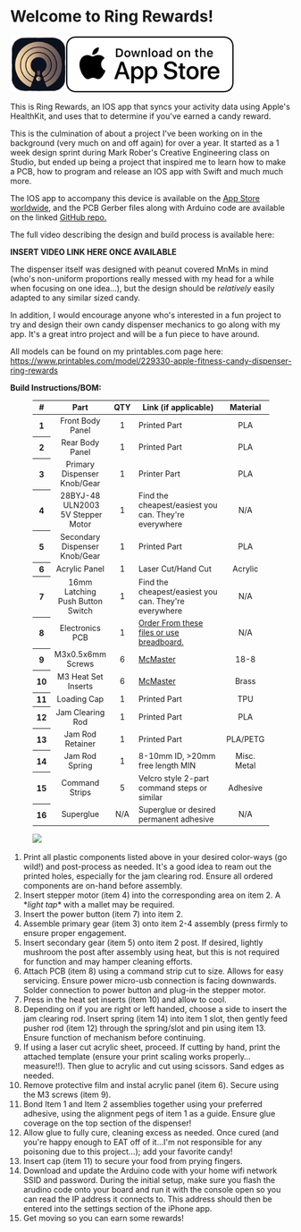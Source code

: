 # Welcome to Ring Rewards!
<img src="https://github.com/CaptainZ1/RingRewards/blob/main/RingRewardsAppStoreBadge.png" width="400" />

This is Ring Rewards, an IOS app that syncs your activity data using Apple's HealthKit, and uses that to determine if you've earned a candy reward.

<p>This is the culmination of about a project I've been working on in the background (very much on and off again) for over a year. It started as a 1 week design sprint during Mark Rober's Creative Engineering class on Studio, but ended up being a project that inspired me to learn how to make a PCB, how to program and release an IOS app with Swift and much much more.&nbsp;</p>
<p>The IOS app to accompany this device is available on the <a href="https://apps.apple.com/us/app/ring-rewards/id1584007591" target="_blank">App Store worldwide</a>, and the PCB Gerber files along with Arduino code are available on the linked <a href="https://github.com/CaptainZ1/RingRewards" target="_blank">GitHub repo.</a></p>
<p>The full video describing the design and build process is available here:</p>
<p><strong>INSERT VIDEO LINK HERE ONCE AVAILABLE</strong></p>
<p>The dispenser itself was designed with peanut covered MnMs in mind (who's non-uniform proportions really messed with my head for a while when focusing on one idea…), but the design should be <i>relatively</i> easily adapted to any similar sized candy.&nbsp;</p>
<p>In addition, I would encourage anyone who's interested in a fun project to try and design their own candy dispenser mechanics to go along with my app. It's a great intro project and will be a fun piece to have around.</p>

All models can be found on my printables.com page here: https://www.printables.com/model/229330-apple-fitness-candy-dispenser-ring-rewards

<p><strong>Build Instructions/BOM:</strong>&nbsp;</p>
<div class="table-wrapper"><figure class="table"><table><thead><tr><th>#</th><th>Part</th><th>QTY</th><th>Link (if applicable)</th><th>Material</th></tr></thead><tbody><tr><th>1</th><td style="text-align: center;">Front Body Panel</td><td style="width: 10px; text-align: center;">1</td><td style="width: 300px;">Printed Part</td><td style="width: 90px; text-align: center;">PLA</td></tr><tr><th>2</th><td style="text-align: center;">Rear Body Panel</td><td style="text-align: center;">1</td><td>Printed Part</td><td style="text-align: center;">PLA</td></tr><tr><th>3</th><td style="text-align: center;">Primary Dispenser Knob/Gear</td><td style="text-align: center;">1</td><td>Printer Part</td><td style="text-align: center;">PLA</td></tr><tr><th>4</th><td style="text-align: center;">28BYJ-48 &nbsp;ULN2003 &nbsp;5V Stepper Motor</td><td style="text-align: center;">1</td><td>Find the cheapest/easiest you can. They're everywhere</td><td style="text-align: center;">N/A</td></tr><tr><th>5</th><td style="text-align: center;">Secondary Dispenser Knob/Gear</td><td style="text-align: center;">1</td><td>Printed Part</td><td style="text-align: center;">PLA</td></tr><tr><th>6</th><td style="text-align: center;">Acrylic Panel</td><td style="text-align: center;">1</td><td>Laser Cut/Hand Cut</td><td style="text-align: center;">Acrylic</td></tr><tr><th>7</th><td style="text-align: center;">16mm Latching Push Button Switch</td><td style="text-align: center;">1</td><td>Find the cheapest/easiest you can. They're everywhere</td><td style="text-align: center;">N/A</td></tr><tr><th>8</th><td style="text-align: center;">Electronics PCB</td><td style="text-align: center;">1</td><td><a href="https://github.com/CaptainZ1/RingRewards/tree/main/PCB%20Files" target="_blank">Order From these files or use breadboard.</a></td><td style="text-align: center;">N/A</td></tr><tr><th>9</th><td style="text-align: center;">M3x0.5x6mm Screws</td><td style="text-align: center;">6</td><td><a href="https://www.mcmaster.com/97763A812/" target="_blank">McMaster</a>&nbsp;</td><td style="text-align: center;">18-8</td></tr><tr><th>10</th><td style="text-align: center;">M3 Heat Set Inserts</td><td style="text-align: center;">6</td><td><a href="https://www.mcmaster.com/94459A130/" target="_blank">McMaster</a></td><td style="text-align: center;">Brass</td></tr><tr><th>11</th><td style="text-align: center;">Loading Cap</td><td style="text-align: center;">1</td><td>Printed Part</td><td style="text-align: center;">TPU</td></tr><tr><th>12</th><td style="text-align: center;">Jam Clearing Rod</td><td style="text-align: center;">1</td><td>Printed Part</td><td style="text-align: center;">PLA</td></tr><tr><th>13</th><td style="text-align: center;">Jam Rod Retainer</td><td style="text-align: center;">1</td><td>Printed Part</td><td style="text-align: center;">PLA/PETG</td></tr><tr><th>14</th><td style="text-align: center;">Jam Rod Spring</td><td style="text-align: center;">1</td><td>8-10mm ID, &gt;20mm free length MIN</td><td style="text-align: center;">Misc. Metal</td></tr><tr><th>15</th><td style="text-align: center;">Command Strips</td><td style="text-align: center;">5</td><td>Velcro style 2-part command steps or similar</td><td style="text-align: center;">Adhesive</td></tr><tr><th>16</th><td style="text-align: center;">Superglue</td><td style="text-align: center;">N/A</td><td>Superglue or desired permanent adhesive</td><td style="text-align: center;">N/A</td></tr></tbody></table></figure></div>
<figure class="image"><img src="https://media.printables.com/media/prints/229330/rich_content/3e2c0869-2281-4a6d-ae10-d4ac10890545/thumbs/cover/800x672/png/screen-shot-2022-06-20-at-63004-pm.png" has-image-preview="1" style="cursor: pointer;"></figure>

<ol><li>Print all plastic components listed above in your desired color-ways (go wild!) and post-process as needed. It's a good idea to ream out the printed holes, especially for the jam clearing rod. Ensure all ordered components are on-hand before assembly.&nbsp;</li><li>Insert stepper motor (item 4) into the corresponding area on item 2. A *<i>light tap</i>*<i> </i>with a mallet may be required.</li><li>Insert the power button (item 7) into item 2.&nbsp;</li><li>Assemble primary gear (item 3) onto item 2-4 assembly (press firmly to ensure proper engagement.</li><li>Insert secondary gear (item 5) onto item 2 post. If desired, lightly mushroom the post after assembly using heat, but this is not required for function and may hamper cleaning efforts.&nbsp;</li><li>Attach PCB (item 8) using a command strip cut to size. Allows for easy servicing. Ensure power micro-usb connection is facing downwards. Solder connection to power button and plug-in the stepper motor.</li><li>Press in the heat set inserts (item 10) and allow to cool.</li><li>Depending on if you are right or left handed, choose a side to insert the jam clearing rod. Insert spring (item 14) into item 1 slot, then gently feed pusher rod (item 12) through the spring/slot and pin using item 13. Ensure function of mechanism before continuing.</li><li>If using a laser cut acrylic sheet, proceed. If cutting by hand, print the attached template (ensure your print scaling works properly…measure!!). Then glue to acrylic and cut using scissors. Sand edges as needed.&nbsp;</li><li>Remove protective film and instal acrylic panel (item 6). Secure using the M3 screws (item 9).</li><li>Bond Item 1 and Item 2 assemblies together using your preferred adhesive, using the alignment pegs of item 1 as a guide. Ensure glue coverage on the top section of the dispenser!</li><li>Allow glue to fully cure, cleaning excess as needed. Once cured (and you're happy enough to EAT off of it…I'm not responsible for any poisoning due to this project…); add your favorite candy!</li><li>Insert cap (item 11) to secure your food from prying fingers.&nbsp;</li><li>Download and update the Arduino code with your home wifi network SSID and password. During the initial setup, make sure you flash the arudino code onto your board and run it with the console open so you can read the IP address it connects to. This address should then be entered into the settings section of the iPhone app.</li><li>Get moving so you can earn some rewards!</li></ol>
